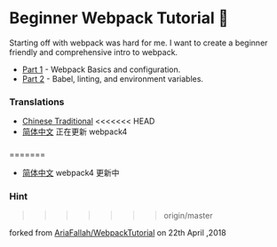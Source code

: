 # Beginner Webpack Tutorial :school:

Starting off with webpack was hard for me. I want to create a beginner friendly and comprehensive
intro to webpack.

* [Part 1](https://github.com/AriaFallah/WebpackTutorial/tree/master/part1) - Webpack Basics and configuration.
* [Part 2](https://github.com/AriaFallah/WebpackTutorial/tree/master/part2) - Babel, linting, and environment variables.

### Translations

* [Chinese Traditional](https://github.com/AriaFallah/WebpackTutorial/tree/master/zh-TW)
<<<<<<< HEAD
* [简体中文](./zh-cn) 正在更新 webpack4

###
=======
* [简体中文](./zh-cn) webpack4 更新中

### Hint
>>>>>>> origin/master

forked from [AriaFallah/WebpackTutorial](https://github.com/AriaFallah/WebpackTutorial) on 22th April ,2018
